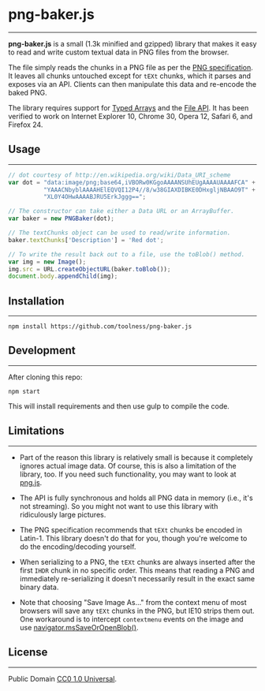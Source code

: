 # png-baker.js
---

**png-baker.js** is a small (1.3k minified and gzipped) library that
makes it easy to read and write custom textual data in PNG files from
the browser.

The file simply reads the chunks in a PNG file as per the
[PNG specification][]. It leaves all chunks untouched except for
`tEXt` chunks, which it parses and exposes via an API. Clients can
then manipulate this data and re-encode the baked PNG.

The library requires support for [Typed Arrays][] and the [File API][].
It has been verified to work on Internet Explorer 10, Chrome 30, Opera 12,
Safari 6, and Firefox 24.

## Usage
---

```javascript
// dot courtesy of http://en.wikipedia.org/wiki/Data_URI_scheme
var dot = "data:image/png;base64,iVBORw0KGgoAAAANSUhEUgAAAAUAAAAFCA" +
          "YAAACNbyblAAAAHElEQVQI12P4//8/w38GIAXDIBKE0DHxgljNBAAO9T" +
          "XL0Y4OHwAAAABJRU5ErkJggg==";

// The constructor can take either a Data URL or an ArrayBuffer.
var baker = new PNGBaker(dot);

// The textChunks object can be used to read/write information.
baker.textChunks['Description'] = 'Red dot';

// To write the result back out to a file, use the toBlob() method.
var img = new Image();
img.src = URL.createObjectURL(baker.toBlob());
document.body.appendChild(img);
```

## Installation
---

`npm install https://github.com/toolness/png-baker.js`

## Development
---

After cloning this repo:

`npm start`

This will install requirements and then use gulp to compile the code.

## Limitations
---

* Part of the reason this library is relatively small is because it
  completely ignores actual image data. Of course, this is also a
  limitation of the library, too. If you need such functionality, you
  may want to look at [png.js][].

* The API is fully synchronous and holds all PNG data in memory (i.e., it's
  not streaming). So you might not want to use this library with ridiculously
  large pictures.

* The PNG specification recommends that `tEXt` chunks be encoded in
  Latin-1. This library doesn't do that for you, though you're welcome to
  do the encoding/decoding yourself.

* When serializing to a PNG, the `tEXt` chunks are always inserted after
  the first `IHDR` chunk in no specific order. This means that reading
  a PNG and immediately re-serializing it doesn't necessarily result in
  the exact same binary data.

* Note that choosing "Save Image As..." from the context menu of most
  browsers will save any `tEXt` chunks in the PNG, but IE10 strips them
  out. One workaround is to intercept `contextmenu` events on the image
  and use [navigator.msSaveOrOpenBlob()][ie10fix].

## License
---

Public Domain [CC0 1.0 Universal][cczero].

  [Typed Arrays]: http://caniuse.com/#feat=typedarrays
  [File API]: http://caniuse.com/#feat=fileapi
  [PNG specification]: http://www.w3.org/TR/REC-png-multi.html
  [png.js]: https://github.com/devongovett/png.js
  [ie10fix]: http://msdn.microsoft.com/en-us/library/ie/hh772332%28v=vs.85%29.aspx
  [cczero]: http://creativecommons.org/publicdomain/zero/1.0/
